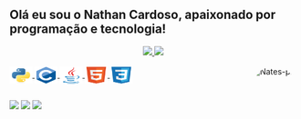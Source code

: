 ## Olá eu sou o Nathan Cardoso, apaixonado por programação e tecnologia!
<div align="center">
  <a href="https://github.com/nathancfs">
  <img height="180em" src="https://github-readme-stats.vercel.app/api?username=nathancfs&show_icons=true&theme=tokyonight&include_all_commits=true&count_private=true"/>
  <img height="180em" src="https://github-readme-stats.vercel.app/api/top-langs/?username=nathancfs&layout=compact&langs_count=7&theme=tokyonight"/>
</div>
<div style="display: inline_block"><br>
  <img align="center" alt="Nates-Python" height="30" width="40" src="https://raw.githubusercontent.com/devicons/devicon/master/icons/python/python-original.svg">
  <img align="center" alt="Nates-C" height="30" width="40" src="https://raw.githubusercontent.com/devicons/devicon/master/icons/c/c-original.svg">
  <img align="center" alt="Nates-Java" height="30" width="40" src="https://raw.githubusercontent.com/devicons/devicon/master/icons/java/java-original.svg">
  <img align="center" alt="Nates-HTML" height="30" width="40" src="https://raw.githubusercontent.com/devicons/devicon/master/icons/html5/html5-original.svg">
  <img align="center" alt="Nates-CSS" height="30" width="40" src="https://raw.githubusercontent.com/devicons/devicon/master/icons/css3/css3-original.svg">
  <img align="right" alt="Nates-pic" height="150" style="border-radius:50px;" src="https://avatars.githubusercontent.com/u/79545998?s=400&u=039d182454c44d41859045c08e73fe85fb461cf0&v=4">
</div>
  
  ##
 
<div> 
  <a href="https://instagram.com/dear_nates" target="_blank"><img src="https://img.shields.io/badge/-Instagram-%23E4405F?style=for-the-badge&logo=instagram&logoColor=white" target="_blank"></a>
  <a href = "mailto:nathancf.santos@gmail.com"><img src="https://img.shields.io/badge/-Gmail-%23333?style=for-the-badge&logo=gmail&logoColor=white" target="_blank"></a>
  <a href="https://www.linkedin.com/in/nathancf-santos" target="_blank"><img src="https://img.shields.io/badge/-LinkedIn-%230077B5?style=for-the-badge&logo=linkedin&logoColor=white" target="_blank"></a> 
 
</div>

  <!---
    A criadora desse template é a Rafaella Ballerini, https://github.com/rafaballerini.
    Isso é uma adaptação
  --->
